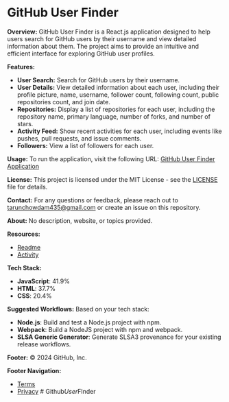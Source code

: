 # GitHub User Finder

**Overview:**
GitHub User Finder is a React.js application designed to help users search for GitHub users by their username and view detailed information about them. The project aims to provide an intuitive and efficient interface for exploring GitHub user profiles.

**Features:**
- **User Search:** Search for GitHub users by their username.
- **User Details:** View detailed information about each user, including their profile picture, name, username, follower count, following count, public repositories count, and join date.
- **Repositories:** Display a list of repositories for each user, including the repository name, primary language, number of forks, and number of stars.
- **Activity Feed:** Show recent activities for each user, including events like pushes, pull requests, and issue comments.
- **Followers:** View a list of followers for each user.

**Usage:**
To run the application, visit the following URL:
[GitHub User Finder Application](https://github-user-founder.netlify.app/)

**License:**
This project is licensed under the MIT License - see the [LICENSE](LICENSE) file for details.

**Contact:**
For any questions or feedback, please reach out to [tarunchowdam435@gmail.com](mailto:tarunchowdam435@gmail.com) or create an issue on this repository.

**About:**
No description, website, or topics provided.

**Resources:**
- [Readme](#)
- [Activity](#)

**Tech Stack:**
- **JavaScript**: 41.9%
- **HTML**: 37.7%
- **CSS**: 20.4%

**Suggested Workflows:**
Based on your tech stack:
- **Node.js**: Build and test a Node.js project with npm.
- **Webpack**: Build a NodeJS project with npm and webpack.
- **SLSA Generic Generator**: Generate SLSA3 provenance for your existing release workflows.

**Footer:**
© 2024 GitHub, Inc.

**Footer Navigation:**
- [Terms](#)
- [Privacy](#)
#   G i t h u b _ U s e r _ F I n d e r  
 